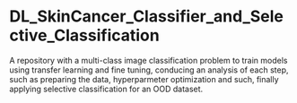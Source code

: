 # DL_SkinCancer_Classifier_and_Selective_Classification
A repository with a multi-class image classification problem to train models using transfer learning and fine tuning, conducing an analysis of each step, such as preparing the data, hyperparmeter optimization and such, finally applying selective classification for an OOD dataset.
